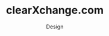 ---
title: clearXchange.com
subtitle: Design
slides:
    - cxc-phone
    - cxc-desktop
    - cxc-detail
hash: cxc
---